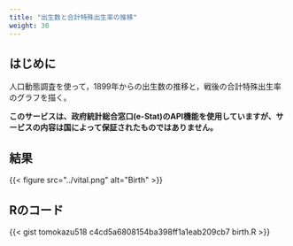 ```yaml
---
title: "出生数と合計特殊出生率の推移"
weight: 30
---
```


## はじめに

人口動態調査を使って，1899年からの出生数の推移と，戦後の合計特殊出生率のグラフを描く。

**このサービスは、政府統計総合窓口(e-Stat)のAPI機能を使用していますが、サービスの内容は国によって保証されたものではありません。**

## 結果

{{< figure src="../vital.png" alt="Birth" >}}

## Rのコード

{{< gist tomokazu518 c4cd5a6808154ba398ff1a1eab209cb7 birth.R >}}
